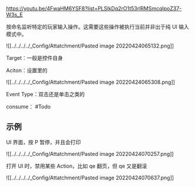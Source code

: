 https://youtu.be/4FwaHM6YSF8?list=PLSlkDq2rO1t53rlRMSmcqIpoZ37-W3s_E

按命名监听特定的玩家输入操作。这需要这些操作被执行当前并非出于纯 UI 输入模式中。

![[../../../../_Config/Attatchment/Pasted image 20220424065132.png]]


Target：一般是控件自身

Aciton：设置里的

![[../../../../_Config/Attatchment/Pasted image 20220424065308.png]]

Event Type：双击还是单击之类的

consume： #Todo 

## 示例

UI 界面，按 P 暂停，并且会打印


![[../../../../_Config/Attatchment/Pasted image 20220424070257.png]]

打开 UI 时，禁用某些 Action，比如 qe 翻页，但 qe 又是翻滚

![[../../../../_Config/Attatchment/Pasted image 20220424070637.png]]